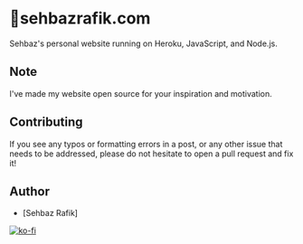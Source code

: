 # 💾sehbazrafik.com

Sehbaz's personal website running on Heroku, JavaScript, and Node.js.

## Note

I've made my website open source for your inspiration and motivation.


## Contributing

If you see any typos or formatting errors in a post, or any other issue that needs to be addressed, please do not hesitate to open a pull request and fix it!


## Author

- [Sehbaz Rafik]


[![ko-fi](https://www.ko-fi.com/img/githubbutton_sm.svg)](https://ko-fi.com/sehbazrafik)


